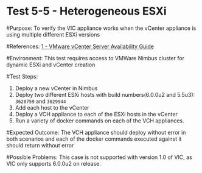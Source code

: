Test 5-5 - Heterogeneous ESXi
=======

#Purpose:
To verify the VIC appliance works when the vCenter appliance is using multiple different ESXi versions

#References:
[1 - VMware vCenter Server Availability Guide](http://www.vmware.com/files/pdf/techpaper/vmware-vcenter-server-availability-guide.pdf)

#Environment:
This test requires access to VMWare Nimbus cluster for dynamic ESXi and vCenter creation

#Test Steps:
1. Deploy a new vCenter in Nimbus
2. Deploy two different ESXi hosts with build numbers(6.0.0u2 and 5.5u3):
```3620759``` and ```3029944```
3. Add each host to the vCenter
4. Deploy a VCH appliance to each of the ESXi hosts in the vCenter
5. Run a variety of docker commands on each of the VCH appliances.

#Expected Outcome:
The VCH appliance should deploy without error in both scenarios and each of the docker commands executed against it should return without error

#Possible Problems:
This case is not supported with version 1.0 of VIC, as VIC only supports 6.0.0u2 on release.